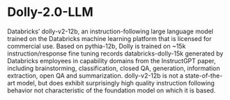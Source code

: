 # Dolly-2.0-LLM

Databricks’ dolly-v2-12b, an instruction-following large language model trained on the Databricks machine learning platform that is licensed for commercial use. 
Based on pythia-12b, Dolly is trained on ~15k instruction/response fine tuning records databricks-dolly-15k generated by Databricks employees in capability domains from the InstructGPT paper, 
including brainstorming, classification, closed QA, generation, information extraction, open QA and summarization. 
dolly-v2-12b is not a state-of-the-art model, but does exhibit surprisingly high quality instruction following behavior not characteristic of the foundation model on which it is based.
